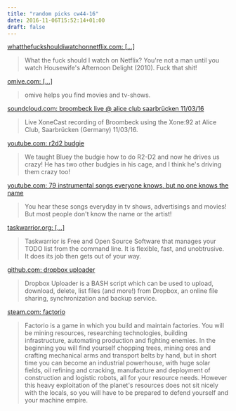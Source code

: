 ```yaml
---
title: "random picks cw44-16"
date: 2016-11-06T15:52:14+01:00
draft: false
---
```


[whatthefuckshouldiwatchonnetflix.com: [...]](http://www.whatthefuckshouldiwatchonnetflix.com/index.php)

> What the fuck should I watch on Netflix? You're not a man until you watch Housewife's Afternoon Delight (2010). Fuck that shit!

[omive.com: [...]](http://www.omive.com/)

> omive helps you find movies and tv-shows.

[soundcloud.com: broombeck live @ alice club saarbrücken 11/03/16](https://soundcloud.com/allenandheathxone/broombeck-live-at-alice-club-saarbrucken-germany-110316)

> Live XoneCast recording of Broombeck using the Xone:92 at Alice Club, Saarbrücken (Germany) 11/03/16.

[youtube.com: r2d2 budgie](https://www.youtube.com/watch?v=2q6utsksoFY)

> We taught Bluey the budgie how to do R2-D2 and now he drives us crazy! He has two other budgies in his cage, and I think he's driving them crazy too!

[youtube.com: 79 instrumental songs everyone knows, but no one knows the name](https://www.youtube.com/watch?v=OzOh9cTbX60)

> You hear these songs everyday in tv shows, advertisings and movies! But most people don't know the name or the artist!

[taskwarrior.org: [...]](https://taskwarrior.org/)

> Taskwarrior is Free and Open Source Software that manages your TODO list from the command line. It is flexible, fast, and unobtrusive. It does its job then gets out of your way.

[github.com: dropbox uploader](https://github.com/andreafabrizi/Dropbox-Uploader)

> Dropbox Uploader is a BASH script which can be used to upload, download, delete, list files (and more!) from Dropbox, an online file sharing, synchronization and backup service.

[steam.com: factorio](http://store.steampowered.com/app/427520/)

> Factorio is a game in which you build and maintain factories. You will be mining resources, researching technologies, building infrastructure, automating production and fighting enemies. In the beginning you will find yourself chopping trees, mining ores and crafting mechanical arms and transport belts by hand, but in short time you can become an industrial powerhouse, with huge solar fields, oil refining and cracking, manufacture and deployment of construction and logistic robots, all for your resource needs. However this heavy exploitation of the planet's resources does not sit nicely with the locals, so you will have to be prepared to defend yourself and your machine empire.